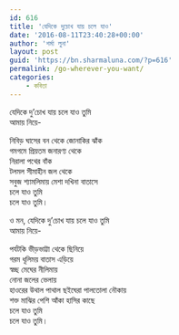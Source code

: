 ```yaml
---
id: 616
title: 'যেদিকে দুচোখ যায় চলে যাও'
date: '2016-08-11T23:40:28+00:00'
author: 'শর্মা লুনা'
layout: post
guid: 'https://bn.sharmaluna.com/?p=616'
permalink: /go-wherever-you-want/
categories:
    - কবিতা
---
```


যেদিকে দু’চোখ যায় চলে যাও তুমি  
আমায় নিয়ে-

নিবিড় ঘাসের বন থেকে জোনাকির ঝাঁক  
গমগমে প্রিয়তম জনারণ্য থেকে  
নিরালা পথের বাঁক  
টলমল সীমাহীন জল থেকে  
সবুজ শ্যামলিমায় মেশা দখিনা বাতাসে  
চলে যাও তুমি  
চলে যাও তুমি।

ও মন, যেদিকে দু’চোখ যায় চলে যাও তুমি  
আমায় নিয়ে-

পর্যটকি ভীড়ভাট্টা থেকে ছিনিয়ে  
গরম ধূলিময় বাতাস এড়িয়ে  
স্বচ্ছ মেঘের নীলিমায়  
নোনা জলের ভেলায়  
হাওরের উথাল পাথাল ছইঘেরা পালতোলা নৌকায়  
শক্ত মাঝির পেশি আঁকা হাসির কাছে  
চলে যাও তুমি  
চলে যাও তুমি।